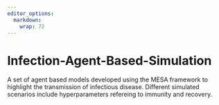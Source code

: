 ```yaml
---
editor_options: 
  markdown: 
    wrap: 72
---
```


# Infection-Agent-Based-Simulation

A set of agent based models developed using the MESA framework to
highlight the transmission of infectious disease. Different simulated
scenarios include hyperparameters refereing to immunity and recovery.

